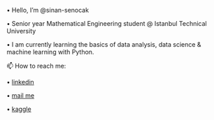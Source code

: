 • Hello, I’m @sinan-senocak

• Senior year Mathematical Engineering student @ Istanbul Technical University

• I am currently learning the basics of data analysis, data science & machine learning with Python.


📫 How to reach me:


• [linkedin](https://www.linkedin.com/in/sinansenocak/)

• [mail me](https://mail.google.com/mail/u/0/?fs=1&to=snnsnck@gmail.com&tf=cm)

• [kaggle](https://www.kaggle.com/sinanenocak)

<!---
sinan-senocak/sinan-senocak is a ✨ special ✨ repository because its `README.md` (this file) appears on your GitHub profile.
You can click the Preview link to take a look at your changes.
--->
